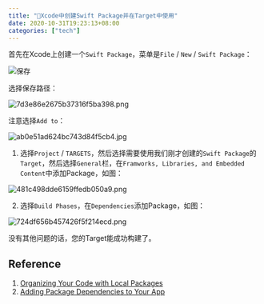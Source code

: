 ```yaml
---
title: "🧰Xcode中创建Swift Package并在Target中使用"
date: 2020-10-31T19:23:13+08:00
categories: ["tech"]
---
```

首先在Xcode上创建一个`Swift Package`，菜单是`File` / `New` / `Swift Package`：

![保存](/img/9e9f613125350f50b735061e.jpg)

选择保存路径：

![7d3e86e2675b37316f5ba398.png](/img/7d3e86e2675b37316f5ba398.png)

注意选择`Add to`：

![ab0e51ad624bc743d84f5cb4.jpg](/img/ab0e51ad624bc743d84f5cb4.jpg)

1. 选择`Project` / `TARGETS`，然后选择需要使用我们刚才创建的`Swift Package`的`Target`，然后选择`General`栏，在`Framworks, Libraries, and Embedded Content`中添加Package，如图：

![481c498dde6159ffedb050a9.png](/img/481c498dde6159ffedb050a9.png)

2. 选择`Build Phases`，在`Dependencies`添加Package，如图：

![724df656b457426f5f214ecd.png](/img/724df656b457426f5f214ecd.png)

没有其他问题的话，您的Target能成功构建了。

## Reference

1. [Organizing Your Code with Local Packages](https://developer.apple.com/documentation/swift_packages/organizing_your_code_with_local_packages)
2. [Adding Package Dependencies to Your App](https://developer.apple.com/documentation/xcode/adding_package_dependencies_to_your_app)
